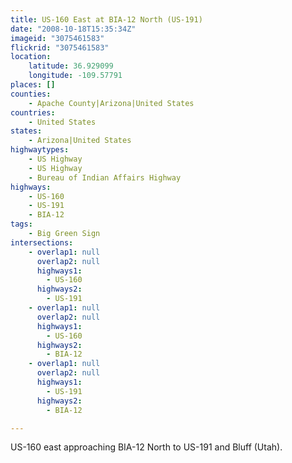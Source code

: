 ```yaml
---
title: US-160 East at BIA-12 North (US-191)
date: "2008-10-18T15:35:34Z"
imageid: "3075461583"
flickrid: "3075461583"
location:
    latitude: 36.929099
    longitude: -109.57791
places: []
counties:
    - Apache County|Arizona|United States
countries:
    - United States
states:
    - Arizona|United States
highwaytypes:
    - US Highway
    - US Highway
    - Bureau of Indian Affairs Highway
highways:
    - US-160
    - US-191
    - BIA-12
tags:
    - Big Green Sign
intersections:
    - overlap1: null
      overlap2: null
      highways1:
        - US-160
      highways2:
        - US-191
    - overlap1: null
      overlap2: null
      highways1:
        - US-160
      highways2:
        - BIA-12
    - overlap1: null
      overlap2: null
      highways1:
        - US-191
      highways2:
        - BIA-12

---
```

US-160 east approaching BIA-12 North to US-191 and Bluff (Utah).